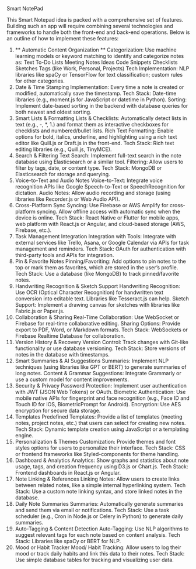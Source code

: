 Smart NotePad


This Smart Notepad idea is packed with a comprehensive set of features. Building such an app will require combining several technologies and frameworks to handle both the front-end and back-end operations. Below is an outline of how to implement these features:

1. ** Automatic Content Organization **
Categorization: Use machine learning models or keyword matching to identify and categorize notes as:
Text
To-Do Lists
Meeting Notes
Ideas
Code Snippets
Checklists
Sketches
Tags (like Work, Personal, Projects)
Tech Implementation: NLP libraries like spaCy or TensorFlow for text classification; custom rules for other categories.
2. Date & Time Stamping
Implementation: Every time a note is created or modified, automatically save the timestamp.
Tech Stack: Date-time libraries (e.g., moment.js for JavaScript or datetime in Python).
Sorting: Implement date-based sorting in the backend with database queries for both newest and oldest sorting.
3. Smart Lists & Formatting
Lists & Checklists: Automatically detect lists in text (e.g., -, *, 1.) and format them as interactive checkboxes for checklists and numbered/bullet lists.
Rich Text Formatting: Enable options for bold, italics, underline, and highlighting using a rich text editor like Quill.js or Draft.js in the front-end.
Tech Stack: Rich text editing libraries (e.g., Quill.js, TinyMCE).
4. Search & Filtering
Text Search: Implement full-text search in the note database using Elasticsearch or a similar tool.
Filtering: Allow users to filter by tags, date, or content type.
Tech Stack: MongoDB or Elasticsearch for storage and querying.
5. Voice-to-Text and Audio Notes
Voice-to-Text: Integrate voice recognition APIs like Google Speech-to-Text or SpeechRecognition for dictation.
Audio Notes: Allow audio recording and storage (using libraries like Recorder.js or Web Audio API).
6. Cross-Platform Sync
Syncing: Use Firebase or AWS Amplify for cross-platform syncing. Allow offline access with automatic sync when the device is online.
Tech Stack: React Native or Flutter for mobile apps, web platform with React.js or Angular, and cloud-based storage (AWS, Firebase, etc.).
7. Task Management Integration
Integration with Tools: Integrate with external services like Trello, Asana, or Google Calendar via APIs for task management and reminders.
Tech Stack: OAuth for authentication with third-party tools and APIs for integration.
8. Pin & Favorite Notes
Pinning/Favoriting: Add options to pin notes to the top or mark them as favorites, which are stored in the user’s profile.
Tech Stack: Use a database (like MongoDB) to track pinned/favorite notes.
9. Handwriting Recognition & Sketch Support
Handwriting Recognition: Use OCR (Optical Character Recognition) for handwritten text conversion into editable text. Libraries like Tesseract.js can help.
Sketch Support: Implement a drawing canvas for sketches with libraries like Fabric.js or Paper.js.
10. Collaboration & Sharing
Real-Time Collaboration: Use WebSocket or Firebase for real-time collaborative editing.
Sharing Options: Provide export to PDF, Word, or Markdown formats.
Tech Stack: WebSockets or Firebase Realtime Database for collaboration.
11. Version History & Recovery
Version Control: Track changes with Git-like functionality or use database versioning.
Tech Stack: Store versions of notes in the database with timestamps.
12. Smart Summaries & AI Suggestions
Summaries: Implement NLP techniques (using libraries like GPT or BERT) to generate summaries of long notes.
Content & Grammar Suggestions: Integrate Grammarly or use a custom model for content improvements.
13. Security & Privacy
Password Protection: Implement user authentication with JWT (JSON Web Tokens) or OAuth.
Biometric Authentication: Use mobile native APIs for fingerprint and face recognition (e.g., Face ID and Touch ID for iOS, BiometricPrompt for Android).
Encryption: Use AES encryption for secure data storage.
14. Templates
Predefined Templates: Provide a list of templates (meeting notes, project notes, etc.) that users can select for creating new notes.
Tech Stack: Dynamic template creation using JavaScript or a templating engine.
15. Personalization & Themes
Customization: Provide themes and font styles options for users to personalize their interface.
Tech Stack: CSS or frontend frameworks like Styled-components for theme handling.
16. Dashboard & Analytics
Analytics: Show graphs and statistics about note usage, tags, and creation frequency using D3.js or Chart.js.
Tech Stack: Frontend dashboards in React.js or Angular.
17. Note Linking & References
Linking Notes: Allow users to create links between related notes, like a simple internal hyperlinking system.
Tech Stack: Use a custom note linking syntax, and store linked notes in the database.
18. Daily Note Summaries
Summaries: Automatically generate summaries and send them via email or notifications.
Tech Stack: Use a task scheduler (e.g., Cron in Node.js or Celery in Python) to generate daily summaries.
19. Auto-Tagging & Content Detection
Auto-Tagging: Use NLP algorithms to suggest relevant tags for each note based on content analysis.
Tech Stack: Libraries like spaCy or BERT for NLP.
20. Mood or Habit Tracker
Mood/ Habit Tracking: Allow users to log their mood or track daily habits and link this data to their notes.
Tech Stack: Use simple database tables for tracking and visualizing user data.